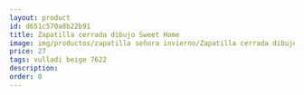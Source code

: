 ```yaml
---
layout: product
id: d651c570a8b22b91
title: Zapatilla cerrada dibujo Sweet Home
image: img/productos/zapatilla señora invierno/Zapatilla cerrada dibujo Sweet Home=27=vulladi beige 7622.webp
price: 27
tags: vulladi beige 7622
description: 
order: 0
---
```

